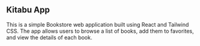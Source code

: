 ## Kitabu App
This is a simple Bookstore web application built using React and Tailwind CSS. The app allows users to browse a list of books, add them to favorites, and view the details of each book.